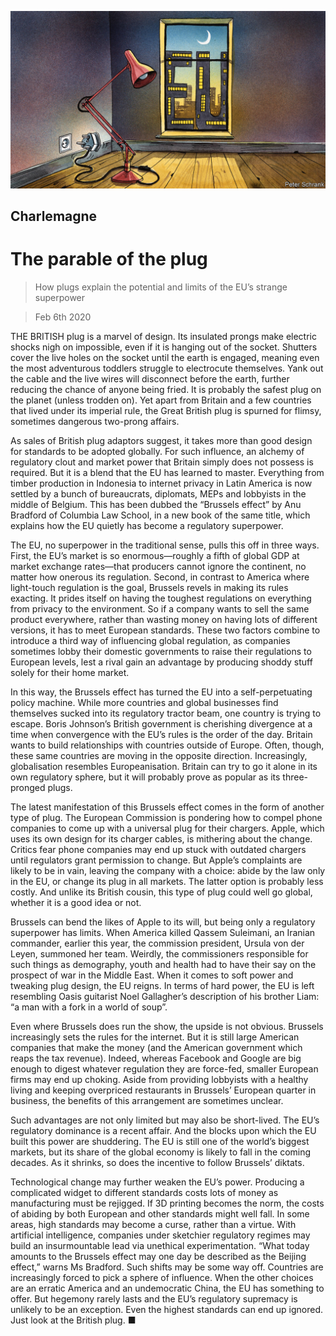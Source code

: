 ![](./images/20200208_EUD000_0.jpg)

## Charlemagne

# The parable of the plug

> How plugs explain the potential and limits of the EU’s strange superpower

> Feb 6th 2020

THE BRITISH plug is a marvel of design. Its insulated prongs make electric shocks nigh on impossible, even if it is hanging out of the socket. Shutters cover the live holes on the socket until the earth is engaged, meaning even the most adventurous toddlers struggle to electrocute themselves. Yank out the cable and the live wires will disconnect before the earth, further reducing the chance of anyone being fried. It is probably the safest plug on the planet (unless trodden on). Yet apart from Britain and a few countries that lived under its imperial rule, the Great British plug is spurned for flimsy, sometimes dangerous two-prong affairs.

As sales of British plug adaptors suggest, it takes more than good design for standards to be adopted globally. For such influence, an alchemy of regulatory clout and market power that Britain simply does not possess is required. But it is a blend that the EU has learned to master. Everything from timber production in Indonesia to internet privacy in Latin America is now settled by a bunch of bureaucrats, diplomats, MEPs and lobbyists in the middle of Belgium. This has been dubbed the “Brussels effect” by Anu Bradford of Columbia Law School, in a new book of the same title, which explains how the EU quietly has become a regulatory superpower.

The EU, no superpower in the traditional sense, pulls this off in three ways. First, the EU’s market is so enormous—roughly a fifth of global GDP at market exchange rates—that producers cannot ignore the continent, no matter how onerous its regulation. Second, in contrast to America where light-touch regulation is the goal, Brussels revels in making its rules exacting. It prides itself on having the toughest regulations on everything from privacy to the environment. So if a company wants to sell the same product everywhere, rather than wasting money on having lots of different versions, it has to meet European standards. These two factors combine to introduce a third way of influencing global regulation, as companies sometimes lobby their domestic governments to raise their regulations to European levels, lest a rival gain an advantage by producing shoddy stuff solely for their home market.

In this way, the Brussels effect has turned the EU into a self-perpetuating policy machine. While more countries and global businesses find themselves sucked into its regulatory tractor beam, one country is trying to escape. Boris Johnson’s British government is cherishing divergence at a time when convergence with the EU’s rules is the order of the day. Britain wants to build relationships with countries outside of Europe. Often, though, these same countries are moving in the opposite direction. Increasingly, globalisation resembles Europeanisation. Britain can try to go it alone in its own regulatory sphere, but it will probably prove as popular as its three-pronged plugs.

The latest manifestation of this Brussels effect comes in the form of another type of plug. The European Commission is pondering how to compel phone companies to come up with a universal plug for their chargers. Apple, which uses its own design for its charger cables, is mithering about the change. Critics fear phone companies may end up stuck with outdated chargers until regulators grant permission to change. But Apple’s complaints are likely to be in vain, leaving the company with a choice: abide by the law only in the EU, or change its plug in all markets. The latter option is probably less costly. And unlike its British cousin, this type of plug could well go global, whether it is a good idea or not.

Brussels can bend the likes of Apple to its will, but being only a regulatory superpower has limits. When America killed Qassem Suleimani, an Iranian commander, earlier this year, the commission president, Ursula von der Leyen, summoned her team. Weirdly, the commissioners responsible for such things as demography, youth and health had to have their say on the prospect of war in the Middle East. When it comes to soft power and tweaking plug design, the EU reigns. In terms of hard power, the EU is left resembling Oasis guitarist Noel Gallagher’s description of his brother Liam: “a man with a fork in a world of soup”.

Even where Brussels does run the show, the upside is not obvious. Brussels increasingly sets the rules for the internet. But it is still large American companies that make the money (and the American government which reaps the tax revenue). Indeed, whereas Facebook and Google are big enough to digest whatever regulation they are force-fed, smaller European firms may end up choking. Aside from providing lobbyists with a healthy living and keeping overpriced restaurants in Brussels’ European quarter in business, the benefits of this arrangement are sometimes unclear.

Such advantages are not only limited but may also be short-lived. The EU’s regulatory dominance is a recent affair. And the blocks upon which the EU built this power are shuddering. The EU is still one of the world’s biggest markets, but its share of the global economy is likely to fall in the coming decades. As it shrinks, so does the incentive to follow Brussels’ diktats.

Technological change may further weaken the EU’s power. Producing a complicated widget to different standards costs lots of money as manufacturing must be rejigged. If 3D printing becomes the norm, the costs of abiding by both European and other standards might well fall. In some areas, high standards may become a curse, rather than a virtue. With artificial intelligence, companies under sketchier regulatory regimes may build an insurmountable lead via unethical experimentation. “What today amounts to the Brussels effect may one day be described as the Beijing effect,” warns Ms Bradford. Such shifts may be some way off. Countries are increasingly forced to pick a sphere of influence. When the other choices are an erratic America and an undemocratic China, the EU has something to offer. But hegemony rarely lasts and the EU’s regulatory supremacy is unlikely to be an exception. Even the highest standards can end up ignored. Just look at the British plug. ■